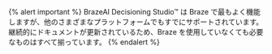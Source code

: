 {% alert important %}
BrazeAI Decisioning Studio™ は Braze で最もよく機能しますが、他のさまざまなプラットフォームでもすでにサポートされています。継続的にドキュメントが更新されているため、Braze を使用していなくても必要なものはすべて揃っています。
{% endalert %}